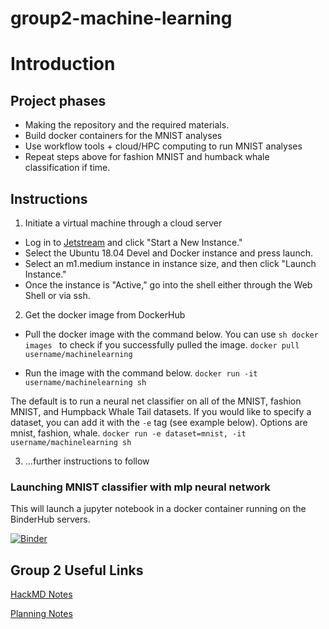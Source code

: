 # group2-machine-learning

# Introduction

## Project phases
- Making the repository and the required materials.
- Build docker containers for the MNIST analyses
- Use workflow tools + cloud/HPC computing to run MNIST analyses
- Repeat steps above for fashion MNIST and humback whale classification if time.

## Instructions

1. Initiate a virtual machine through a cloud server
  - Log in to [Jetstream](https://use.jetstream-cloud.org/application/dashboard) and click "Start a New Instance."
  - Select the Ubuntu 18.04 Devel and Docker instance and press launch.
  - Select an m1.medium instance in instance size, and then click "Launch Instance."
  - Once the instance is "Active," go into the shell either through the Web Shell or via ssh.
2. Get the docker image from DockerHub
  - Pull the docker image with the command below. You can use ```sh docker images ``` to check if you successfully pulled the image. 
  ``` docker pull username/machinelearning ```
  
  - Run the image with the command below. 
  ```docker run -it username/machinelearning sh ```
  
  The default is to run a neural net classifier on all of the MNIST, fashion MNIST, and Humpback Whale Tail datasets. If you would like to specify a dataset, you can add it with the ```-e``` tag (see example below). Options are mnist, fashion, whale. 
    ```docker run -e dataset=mnist, -it username/machinelearning sh ```
    
3. ...further instructions to follow 


### Launching MNIST classifier with mlp neural network ###

This will launch a jupyter notebook in a docker container running on the BinderHub servers.

[![Binder](https://mybinder.org/badge_logo.svg)](https://mybinder.org/v2/gh/cyber-carpentry/group2-machine-learning/master)

## Group 2 Useful Links

[HackMD Notes](https://hackmd.io/@stephprince/r1BFBO7MH)

[Planning Notes](https://hackmd.io/8IlRqMagSr-wxBMXtmtgnA?both#Planning)
